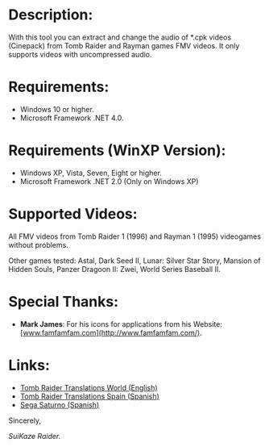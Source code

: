 # Description:
With this tool you can extract and change the audio of *.cpk videos (Cinepack) from Tomb Raider and Rayman games FMV videos. It only supports videos with uncompressed audio.

# Requirements:
* Windows 10 or higher.
* Microsoft Framework .NET 4.0.

# Requirements (WinXP Version):
* Windows XP, Vista, Seven, Eight or higher.
* Microsoft Framework .NET 2.0 (Only on Windows XP)

# Supported Videos:
All FMV videos from Tomb Raider 1 (1996) and Rayman 1 (1995) videogames without problems.

Other games tested: Astal, Dark Seed II, Lunar: Silver Star Story, Mansion of Hidden Souls, Panzer Dragoon II: Zwei, World Series Baseball II.

# Special Thanks:
* __Mark James__: For his icons for applications from his Website: [www.famfamfam.com](http://www.famfamfam.com/).

# Links:
* [Tomb Raider Translations World (English)](https://trtranslationsworld.wordpress.com/)
* [Tomb Raider Translations Spain (Spanish)](https://trtranslationsspain.wordpress.com/)
* [Sega Saturno (Spanish)](https://www.segasaturno.com/)

Sincerely,

_SuiKaze Raider._
